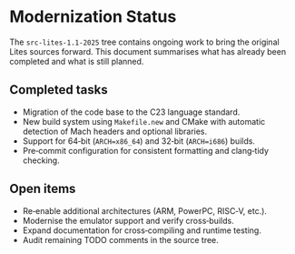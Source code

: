 # Modernization Status

The `src-lites-1.1-2025` tree contains ongoing work to bring the
original Lites sources forward.  This document summarises what has
already been completed and what is still planned.

## Completed tasks

- Migration of the code base to the C23 language standard.
- New build system using `Makefile.new` and CMake with automatic
  detection of Mach headers and optional libraries.
- Support for 64‑bit (`ARCH=x86_64`) and 32‑bit (`ARCH=i686`) builds.
- Pre‑commit configuration for consistent formatting and clang‑tidy
  checking.

## Open items

- Re‑enable additional architectures (ARM, PowerPC, RISC‑V, etc.).
- Modernise the emulator support and verify cross‑builds.
- Expand documentation for cross‑compiling and runtime testing.
- Audit remaining TODO comments in the source tree.

